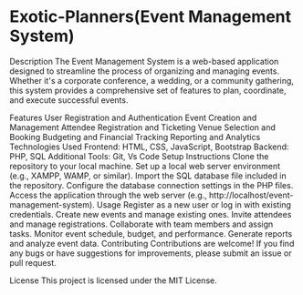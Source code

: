# Exotic-Planners(Event Management System)
Description
The Event Management System is a web-based application designed to streamline the process of organizing and managing events. Whether it's a corporate conference, a wedding, or a community gathering, this system provides a comprehensive set of features to plan, coordinate, and execute successful events.

Features
User Registration and Authentication
Event Creation and Management
Attendee Registration and Ticketing
Venue Selection and Booking
Budgeting and Financial Tracking
Reporting and Analytics
Technologies Used
Frontend: HTML, CSS, JavaScript, Bootstrap
Backend: PHP, SQL
Additional Tools: Git, Vs Code
Setup Instructions
Clone the repository to your local machine.
Set up a local web server environment (e.g., XAMPP, WAMP, or similar).
Import the SQL database file included in the repository. 
Configure the database connection settings in the PHP files.
Access the application through the web server (e.g., http://localhost/event-management-system).
Usage
Register as a new user or log in with existing credentials.
Create new events and manage existing ones.
Invite attendees and manage registrations.
Collaborate with team members and assign tasks.
Monitor event schedule, budget, and performance.
Generate reports and analyze event data.
Contributing
Contributions are welcome! If you find any bugs or have suggestions for improvements, please submit an issue or pull request.

License
This project is licensed under the MIT License.
